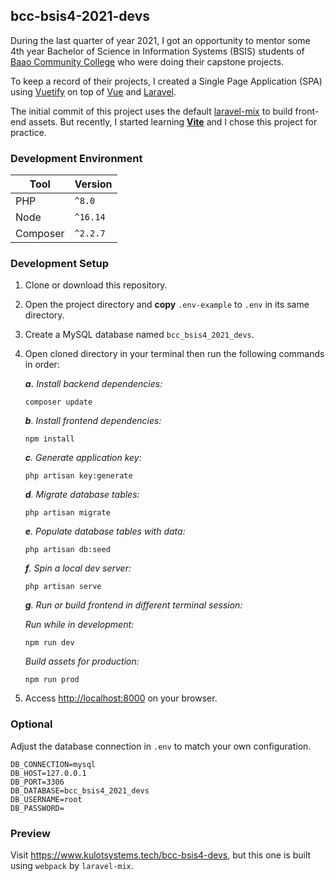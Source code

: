 ## bcc-bsis4-2021-devs
During the last quarter of year 2021, I got an opportunity to mentor some 4th year Bachelor of Science in Information Systems (BSIS) students
of [Baao Community College](https://web.facebook.com/baacommunitycollege) who were doing their capstone projects.

To keep a record of their projects,
I created a Single Page Application (SPA) using [Vuetify](https://vuetifyjs.com/en) on top of [Vue](https://v2.vuejs.org/) and [Laravel](https://laravel.com/).

The initial commit of this project uses the default [laravel-mix](https://laravel-mix.com/) to build front-end assets.
But recently, I started learning **[Vite](https://vitejs.dev/)** and I chose this project for practice.

### Development Environment
| Tool      | Version   |
| --------- | --------- |
| PHP       | `^8.0`    |
| Node      | `^16.14`  |
| Composer  | `^2.2.7`  |

### Development Setup
1. Clone or download this repository.
2. Open the project directory and **copy** `.env-example` to `.env` in its same directory.
3. Create a MySQL database named `bcc_bsis4_2021_devs`.
4. Open cloned directory in your terminal then run the following commands in order:

    *___a.___ Install backend dependencies:*
    ```composer log
    composer update
    ```
   
    *___b___. Install frontend dependencies:*
    ```composer log
    npm install
    ```
   
    *___c___. Generate application key:*
    ```composer log
    php artisan key:generate
    ```
   
    *___d___. Migrate database tables:*
    ```composer log
    php artisan migrate
    ```
   
    *___e___. Populate database tables with data:*
    ```composer log
    php artisan db:seed
    ```
   
    *___f___. Spin a local dev server:*
    ```composer log
    php artisan serve
    ```
   
   *___g___. Run or build frontend in different terminal session:*
 
    *Run while in development:*
    ```composer log
    npm run dev
    ```
    
    *Build assets for production:*
    ```composer log
    npm run prod
    ```
   
4. Access <http://localhost:8000> on your browser.
   
### Optional
Adjust the database connection in `.env` to match your own configuration.

```dotenv
DB_CONNECTION=mysql
DB_HOST=127.0.0.1
DB_PORT=3306
DB_DATABASE=bcc_bsis4_2021_devs
DB_USERNAME=root
DB_PASSWORD=
```

### Preview
Visit <https://www.kulotsystems.tech/bcc-bsis4-devs>, but this one is built using `webpack` by `laravel-mix`.

